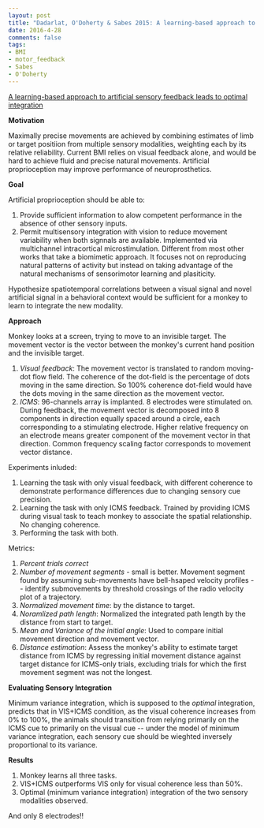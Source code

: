 ```yaml
---
layout: post
title: "Dadarlat, O'Doherty & Sabes 2015: A learning-based approach to artificial sensory feedback leads to optimal integration"
date: 2016-4-28
comments: false
tags:
- BMI
- motor_feedback
- Sabes
- O'Doherty
---
```


[A learning-based approach to artificial sensory feedback leads to optimal integration](http://www.nature.com/neuro/journal/v18/n1/full/nn.3883.html)

**Motivation**

Maximally precise movements are achieved by combining estimates of limb or target positiion from multiple sensory modalities, weighting each by its relative reliability. Current BMI relies on visual feedback alone, and would be hard to achieve fluid and precise natural movements. Artificial proprioception may improve performance of neuroprosthetics.

**Goal**

Artificial proprioception should be able to:

1. Provide sufficient information to alow competent performance in the absence of other sensory inputs.
2. Permit multisensory integration with vision to reduce movement variability when both signnals are available.
Implemented via multichannel intracortical microstimulation. Different from most other works that take a biomimetic approach. It focuses not on reproducing natural patterns of activity but instead on taking advantage of the natural mechanisms of sensorimotor learning and plasiticity.

Hypothesize spatiotemporal correlations between a visual signal and novel artificial signal in a behavioral context would be sufficient for a monkey to learn to integrate the new modality.

**Approach**

Monkey looks at a screen, trying to move to an invisible target. The movement vector is the vector between the monkey's current hand position and the invisible target.

1. *Visual feedback*: The movement vector is translated to random moving-dot flow field. The coherence of the dot-field is the percentage of dots moving in the same direction. So 100% coherence dot-field would have the dots moving in the same direction as the movement vector.
2. *ICMS*: 96-channels array is implanted. 8 electrodes were stimulated on. During feedback, the movement vector is decomposed into 8 components in direction equally spaced around a circle, each corresponding to a stimulating electrode. Higher relative frequency on an electrode means greater component of the movement vector in that direction. Common frequency scaling factor corresponds to movement vector distance.

Experiments inluded:

1. Learning the task with only visual feedback, with different coherence to demonstrate performance differences due to changing sensory cue precision.
2. Learning the task with only ICMS feedback. Trained by providing ICMS during visual task to teach monkey to associate the spatial relationship. No changing coherence.
3. Performing the task with both.

Metrics:

1. *Percent trials correct*
2. *Number of movement segments* - small is better. Movement segment found by assuming sub-movements have bell-hsaped velocity profiles -- identify submovements by threshold crossings of the radio velocity plot of a trajectory.
3. *Normalized movement time*: by the distance to target.
4. *Noramlized path length*: Normalized the integrated path length by the distance from start to target.
5. *Mean and Variance of the initial angle*: Used to compare initial movement direction and movement vector.
6. *Distance estimation*: Assess the monkey's ability to estimate target distance from ICMS by regressing initial movement distance against target distance for ICMS-only trials, excluding trials for which the first movement segment was not the longest.

**Evaluating Sensory Integration**

Minimum variance integration, which is supposed to the *optimal* integration, predicts that in VIS+ICMS condition, as the visual coherence increases from 0% to 100%, the animals should transition from relying primarily on the ICMS cue to primarily on the visual cue -- under the model of minimum variance integration, each sensory cue should be wieghted inversely proportional to its variance.

**Results**

1. Monkey learns all three tasks.
2. VIS+ICMS outperforms VIS only for visual coherence less than 50%.
3. Optimal (minimum variance integration) integration of the two sensory modalities observed.

And only 8 electrodes!!
